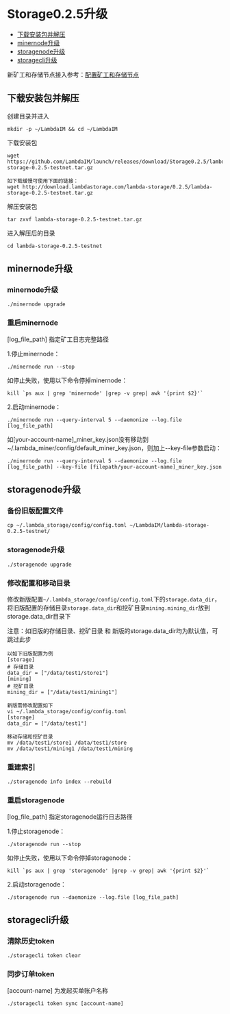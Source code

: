 # Storage0.2.5升级

* [下载安装包并解压](#下载安装包并解压)
* [minernode升级](#minernode升级)
* [storagenode升级](#storagenode升级)
* [storagecli升级](#storagecli升级)

新矿工和存储节点接入参考：[配置矿工和存储节点](Testnet-Miner-Guide.md)

## 下载安装包并解压
创建目录并进入 
```
mkdir -p ~/LambdaIM && cd ~/LambdaIM
```
下载安装包
```
wget https://github.com/LambdaIM/launch/releases/download/Storage0.2.5/lambda-storage-0.2.5-testnet.tar.gz

如下载缓慢可使用下面的链接：
wget http://download.lambdastorage.com/lambda-storage/0.2.5/lambda-storage-0.2.5-testnet.tar.gz
```
解压安装包
```
tar zxvf lambda-storage-0.2.5-testnet.tar.gz
```
进入解压后的目录
```
cd lambda-storage-0.2.5-testnet
```

## minernode升级
### minernode升级
``` 
./minernode upgrade
```

### 重启minernode
[log_file_path] 指定矿工日志完整路径

1.停止minernode：
```
./minernode run --stop
```
如停止失败，使用以下命令停掉minernode：
```
kill `ps aux | grep 'minernode' |grep -v grep| awk '{print $2}'`
```
2.启动minernode：
```
./minernode run --query-interval 5 --daemonize --log.file [log_file_path]
```

如[your-account-name]_miner_key.json没有移动到~/.lambda_miner/config/default_miner_key.json，则加上--key-file参数启动：
```
./minernode run --query-interval 5 --daemonize --log.file [log_file_path] --key-file [filepath/your-account-name]_miner_key.json
```

## storagenode升级
### 备份旧版配置文件
``` 
cp ~/.lambda_storage/config/config.toml ~/LambdaIM/lambda-storage-0.2.5-testnet/
```
### storagenode升级
``` 
./storagenode upgrade
```

### 修改配置和移动目录
修改新版配置`~/.lambda_storage/config/config.toml`下的`storage.data_dir`，将旧版配置的存储目录`storage.data_dir`和挖矿目录`mining.mining_dir`放到storage.data_dir目录下

注意：如旧版的存储目录、挖矿目录 和 新版的storage.data_dir均为默认值，可跳过此步

``` 
以如下旧版配置为例
[storage]
# 存储目录
data_dir = ["/data/test1/store1"]
[mining]
# 挖矿目录
mining_dir = ["/data/test1/mining1"]

新版需修改配置如下
vi ~/.lambda_storage/config/config.toml
[storage]
data_dir = ["/data/test1"]

移动存储和挖矿目录
mv /data/test1/store1 /data/test1/store
mv /data/test1/mining1 /data/test1/mining
```

### 重建索引
``` 
./storagenode info index --rebuild
```

### 重启storagenode
[log_file_path] 指定storagenode运行日志路径

1.停止storagenode：
```
./storagenode run --stop
```
如停止失败，使用以下命令停掉storagenode：
```
kill `ps aux | grep 'storagenode' |grep -v grep| awk '{print $2}'`
```

2.启动storagenode：
```
./storagenode run --daemonize --log.file [log_file_path]
```

## storagecli升级
### 清除历史token
``` 
./storagecli token clear
```

### 同步订单token  
[account-name] 为发起买单账户名称
```
./storagecli token sync [account-name]
```



